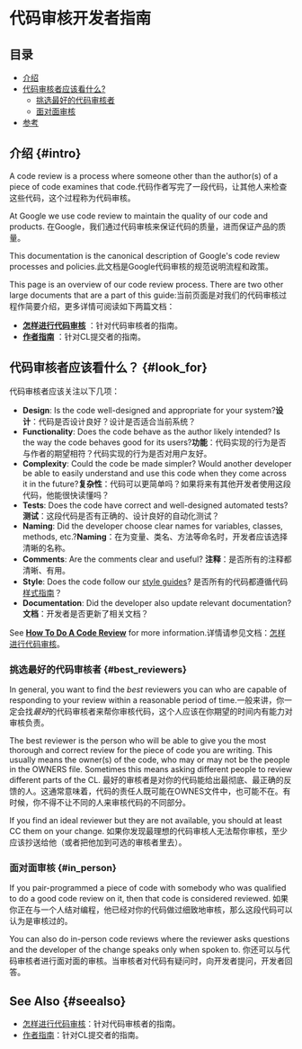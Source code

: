 # 代码审核开发者指南

## 目录
*   [介绍](#intro)
*   [代码审核者应该看什么?](#look_for)
    *   [挑选最好的代码审核者](#best_reviewers)
    *   [面对面审核](#in_person)
*   [参考](#seealso)


## 介绍 {#intro}

A code review is a process where someone other than the author(s) of a piece of
code examines that code.代码作者写完了一段代码，让其他人来检查这些代码，这个过程称为代码审核。

At Google we use code review to maintain the quality of our code and products.
在Google，我们通过代码审核来保证代码的质量，进而保证产品的质量。

This documentation is the canonical description of Google's code review
processes and policies.此文档是Google代码审核的规范说明流程和政策。



This page is an overview of our code review process. There are two other large
documents that are a part of this guide:当前页面是对我们的代码审核过程作简要介绍，更多详情可阅读如下两篇文档：

-   **[怎样进行代码审核](reviewer/)** ：针对代码审核者的指南。
-   **[作者指南](developer/)** ：针对CL提交者的指南。

## 代码审核者应该看什么？ {#look_for}

代码审核者应该关注以下几项：

-   **Design**: Is the code well-designed and appropriate for your system?**设计**：代码是否设计良好？设计是否适合当前系统？
-   **Functionality**: Does the code behave as the author likely intended? Is
    the way the code behaves good for its users?**功能**：代码实现的行为是否与作者的期望相符？代码实现的行为是否对用户友好。
-   **Complexity**: Could the code be made simpler? Would another developer be
    able to easily understand and use this code when they come across it in the
    future?**复杂性**：代码可以更简单吗？如果将来有其他开发者使用这段代码，他能很快读懂吗？
-   **Tests**: Does the code have correct and well-designed automated tests?**测试**：这段代码是否有正确的、设计良好的自动化测试？
-   **Naming**: Did the developer choose clear names for variables, classes,
    methods, etc.?**Naming**：在为变量、类名、方法等命名时，开发者应该选择清晰的名称。
-   **Comments**: Are the comments clear and useful? **注释**：是否所有的注释都清晰、有用。
-   **Style**: Does the code follow our
    [style guides](http://google.github.io/styleguide/)? 是否所有的代码都遵循代码[样式指南](http://google.github.io/styleguide/)？
-   **Documentation**: Did the developer also update relevant documentation?**文档**：开发者是否更新了相关文档？

See **[How To Do A Code Review](reviewer/)** for more information.详情请参见文档：[怎样进行代码审核](reviewer/)。

### 挑选最好的代码审核者 {#best_reviewers}

In general, you want to find the *best* reviewers you can who are capable of
responding to your review within a reasonable period of time.一般来讲，你一定会找*最好*的代码审核者来帮你审核代码，这个人应该在你期望的时间内有能力对审核负责。

The best reviewer is the person who will be able to give you the most thorough
and correct review for the piece of code you are writing. This usually means the
owner(s) of the code, who may or may not be the people in the OWNERS file.
Sometimes this means asking different people to review different parts of the
CL.
最好的审核者是对你的代码能给出最彻底、最正确的反馈的人。这通常意味着，代码的责任人既可能在OWNES文件中，也可能不在。有时候，你不得不让不同的人来审核代码的不同部分。

If you find an ideal reviewer but they are not available, you should at least CC
them on your change.
如果你发现最理想的代码审核人无法帮你审核，至少应该抄送给他（或者把他加到可选的审核者里去）。

### 面对面审核 {#in_person}

If you pair-programmed a piece of code with somebody who was qualified to do a
good code review on it, then that code is considered reviewed.
如果你正在与一个人结对编程，他已经对你的代码做过细致地审核，那么这段代码可以认为是审核过的。

You can also do in-person code reviews where the reviewer asks questions and the
developer of the change speaks only when spoken to.
你还可以与代码审核者进行面对面的审核。当审核者对代码有疑问时，向开发者提问，开发者回答。

## See Also {#seealso}

-   [怎样进行代码审核](reviewer/)：针对代码审核者的指南。
-   [作者指南](developer/)：针对CL提交者的指南。
